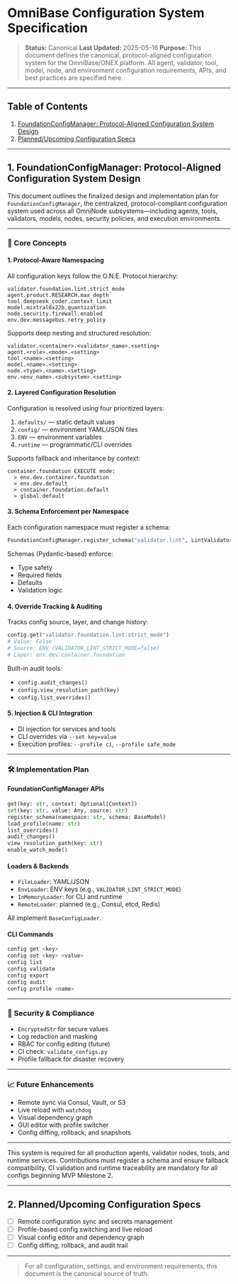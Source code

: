 <!-- === OmniNode:Metadata ===
author: OmniNode Team
copyright: OmniNode.ai
created_at: '2025-05-28T12:40:25.984637'
description: Stamped by ONEX
entrypoint: python://configuration.md
hash: cd737eba6b9950bc61cd3c0284d19a598444030959cfece9f46b6a3765aca482
last_modified_at: '2025-05-29T11:50:14.673136+00:00'
lifecycle: active
meta_type: tool
metadata_version: 0.1.0
name: configuration.md
namespace: omnibase.configuration
owner: OmniNode Team
protocol_version: 0.1.0
runtime_language_hint: python>=3.11
schema_version: 0.1.0
state_contract: state_contract://default
tools: null
uuid: 2b598be7-f185-4b10-abbd-e28ea03c4efd
version: 1.0.0

<!-- === /OmniNode:Metadata === -->


# OmniBase Configuration System Specification

> **Status:** Canonical
> **Last Updated:** 2025-05-16
> **Purpose:** This document defines the canonical, protocol-aligned configuration system for the OmniBase/ONEX platform. All agent, validator, tool, model, node, and environment configuration requirements, APIs, and best practices are specified here.

---

## Table of Contents

1. [FoundationConfigManager: Protocol-Aligned Configuration System Design](#foundationconfigmanager-protocol-aligned-configuration-system-design)
2. [Planned/Upcoming Configuration Specs](#plannedupcoming-configuration-specs)

---

## 1. FoundationConfigManager: Protocol-Aligned Configuration System Design

This document outlines the finalized design and implementation plan for `FoundationConfigManager`, the centralized, protocol-compliant configuration system used across all OmniNode subsystems—including agents, tools, validators, models, nodes, security policies, and execution environments.

---

### 🧱 Core Concepts

#### 1. Protocol-Aware Namespacing

All configuration keys follow the O.N.E. Protocol hierarchy:

```text
validator.foundation.lint.strict_mode
agent.product.RESEARCH.max_depth
tool.deepseek_coder.context_limit
model.mixtral8x22b.quantization
node.security.firewall.enabled
env.dev.messagebus.retry_policy
```

Supports deep nesting and structured resolution:

```text
validator.<container>.<validator_name>.<setting>
agent.<role>.<mode>.<setting>
tool.<name>.<setting>
model.<name>.<setting>
node.<type>.<name>.<setting>
env.<env_name>.<subsystem>.<setting>
```

#### 2. Layered Configuration Resolution

Configuration is resolved using four prioritized layers:

1. `defaults/` — static default values
2. `config/` — environment YAML/JSON files
3. `ENV` — environment variables
4. `runtime` — programmatic/CLI overrides

Supports fallback and inheritance by context:

```text
container.foundation EXECUTE mode:
  > env.dev.container.foundation
  > env.dev.default
  > container.foundation.default
  > global.default
```

#### 3. Schema Enforcement per Namespace

Each configuration namespace must register a schema:

```python
FoundationConfigManager.register_schema("validator.lint", LintValidatorSchema)
```

Schemas (Pydantic-based) enforce:

* Type safety
* Required fields
* Defaults
* Validation logic

#### 4. Override Tracking & Auditing

Tracks config source, layer, and change history:

```python
config.get("validator.foundation.lint.strict_mode")
# Value: False
# Source: ENV (VALIDATOR_LINT_STRICT_MODE=false)
# Layer: env.dev.container.foundation
```

Built-in audit tools:

* `config.audit_changes()`
* `config.view_resolution_path(key)`
* `config.list_overrides()`

#### 5. Injection & CLI Integration

* DI injection for services and tools
* CLI overrides via `--set key=value`
* Execution profiles: `--profile ci`, `--profile safe_mode`

---

### 🛠️ Implementation Plan

#### FoundationConfigManager APIs

```python
get(key: str, context: Optional[Context])
set(key: str, value: Any, source: str)
register_schema(namespace: str, schema: BaseModel)
load_profile(name: str)
list_overrides()
audit_changes()
view_resolution_path(key: str)
enable_watch_mode()
```

#### Loaders & Backends

* `FileLoader`: YAML/JSON
* `EnvLoader`: ENV keys (e.g., `VALIDATOR_LINT_STRICT_MODE`)
* `InMemoryLoader`: for CLI and runtime
* `RemoteLoader`: planned (e.g., Consul, etcd, Redis)

All implement `BaseConfigLoader`.

#### CLI Commands

```bash
config get <key>
config set <key> <value>
config list
config validate
config export
config audit
config profile <name>
```

---

### 🔐 Security & Compliance

* `EncryptedStr` for secure values
* Log redaction and masking
* RBAC for config editing (future)
* CI check: `validate_configs.py`
* Profile fallback for disaster recovery

---

### 📈 Future Enhancements

* Remote sync via Consul, Vault, or S3
* Live reload with `watchdog`
* Visual dependency graph
* GUI editor with profile switcher
* Config diffing, rollback, and snapshots

---

This system is required for all production agents, validator nodes, tools, and runtime services. Contributions must register a schema and ensure fallback compatibility. CI validation and runtime traceability are mandatory for all configs beginning MVP Milestone 2.

---

## 2. Planned/Upcoming Configuration Specs

- [ ] Remote configuration sync and secrets management
- [ ] Profile-based config switching and live reload
- [ ] Visual config editor and dependency graph
- [ ] Config diffing, rollback, and audit trail

---

> For all configuration, settings, and environment requirements, this document is the canonical source of truth.
